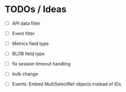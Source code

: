 # TODOs / Ideas

- [ ] API data filter
- [ ] Event filter
- [ ] Metrics field type
- [ ] BLOB field type
- [ ] fix session timeout handling
- [ ] bulk change
- [ ] Events: Embed MultiSelectRef objects instead of IDs

